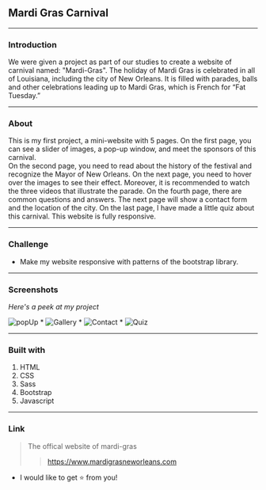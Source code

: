 ## Mardi Gras Carnival

---

### Introduction
We were given a project as part of our studies to create a website of carnival named: "Mardi-Gras".
The holiday of Mardi Gras is celebrated in all of Louisiana, including the city of New Orleans.
It is filled with parades, balls and other celebrations leading up to Mardi Gras, which is French for “Fat Tuesday.”

---

### About

This is my first project, a mini-website with 5 pages.
On the first page, you can see a slider of images, a pop-up window, and meet the sponsors of this carnival.  
On the second page, you need to read about the history of the festival and recognize the Mayor of New Orleans.
On the next page, you need to hover over the images to see their effect. Moreover, it is recommended to watch the three videos that illustrate the parade.
On the fourth page, there are common questions and answers. The next page will show a contact form and the location of the city. On the last page, I have made a little quiz about this carnival.
This website is fully responsive.

---

### Challenge

- Make my website responsive with patterns of the bootstrap library.

---

### Screenshots

_Here's a peek at my project_

![popUp](https://user-images.githubusercontent.com/89860312/146842665-2765f34b-7853-4d0a-98a4-dbf200d917d9.png)
*
![Gallery](https://user-images.githubusercontent.com/89860312/146842720-6e340fe7-3566-4166-9121-c45b1f1f6c5e.png)
*
![Contact](https://user-images.githubusercontent.com/89860312/146842775-b6061fc5-e84a-4273-8c6f-901a47b70415.png)
*
![Quiz](https://user-images.githubusercontent.com/89860312/146842799-6f8e0605-c814-4f4c-875b-a48315a67a5d.png)

---

### Built with

1. HTML
2. CSS
3. Sass
4. Bootstrap
5. Javascript

---

### Link

> The offical website of mardi-gras
>
> > https://www.mardigrasneworleans.com

* I would like to get ⭐️  from you!
